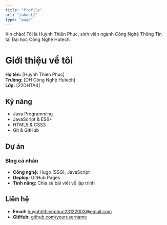 ```yaml
---
title: "Profile"
url: "/about/"
type: "page"
---
```


Xin chào! Tôi là Huỳnh Thiên Phúc, sinh viên ngành Công Nghệ Thông Tin tại Đại học Công Nghệ Hutech.

# Giới thiệu về tôi

**Họ tên:** [Huynh Thien Phuc]  
**Trường:** [DH Công Nghệ Hutech]  
**Lớp:** [22DHTA4]

## Kỹ năng

- Java Programming
- JavaScript & ES6+
- HTML5 & CSS3
- Git & GitHub

## Dự án

### Blog cá nhân
- **Công nghệ:** Hugo (SSG), JavaScript
- **Deploy:** GitHub Pages
- **Tính năng:** Chia sẻ bài viết về lập trình

## Liên hệ

- **Email:** huynhhthienphuc23122003@email.com
- **GitHub:** [github.com/yourusername](https://github.com/phucht23)